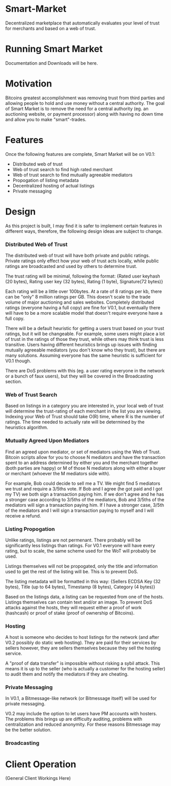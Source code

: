 Smart-Market
============

Decentralized marketplace that automatically evaluates your level of trust for merchants and based on a web of trust.

Running Smart Market
====================

Documentation and Downloads will be here.

Motivation
==========

Bitcoins greatest accomplishment was removing trust from third parties and allowing people to hold and use money without a central authority. The goal of Smart Market is to remove the need for a central authority (eg. an auctioning website, or payment processor) along with having no down time and allow you to make "smart"-trades.

Features
========

Once the following features are complete, Smart Market will be on V0.1:
* Distributed web of trust
* Web of trust search to find high rated merchant
* Web of trust search to find mutually agreeable mediators
* Propogation of listing metadata
* Decentralized hosting of actual listings
* Private messaging

Design
======

As this project is built, I may find it is safer to implement certain features in different ways, therefore, the following design ideas are subject to change.

### Distributed Web of Trust

The distributed web of trust will have both private and public ratings. Private ratings only effect how your web of trust acts locally, while public ratings are broadcasted and used by others to determine trust.

The trust rating will be minimal, following the format:
{Rated user keyhash (20 bytes), Rating user key (32 bytes), Rating (1 byte), Signature(72 bytes)}

Each rating will be a little over 100bytes. At a rate of 8 ratings per kb, there can be "only" 8 million ratings per GB. This doesn't scale to the trade volume of major auctioning and sales websites. Completely distributed ratings (everyone having a full copy) are fine for V0.1, but eventually there will have to be a more scalable model that doesn't require everyone have a full copy.

There will be a default heuristic for getting a users trust based on your trust ratings, but it will be changeable. For example, some users might place a lot of trust in the ratings of those they trust, while others may think trust is less transitive. Users having different heuristics brings up issues with finding mutually agreeable mediators (you don't know who they trust), but there are many solutions. Assuming everyone has the same heuristic is sufficient for V0.1 though.

There are DoS problems with this (eg. a user rating everyone in the network or a bunch of faux users), but they will be covered in the Broadcasting section.

### Web of Trust Search


Based on listings in a category you are interested in, your local web of trust will determine the trust-rating of each merchant in the list you are viewing. Indexing your Web of Trust should take O(R) time, where R is the number of ratings. The time needed to actually rate will be determined by the heuristics algorithm.

### Mutually Agreed Upon Mediators

Find an agreed upon mediator, or set of mediators using the Web of Trust. Bitcoin scripts allow for you to choose N mediators and have the transaction spent to an address determined by either you and the merchant together (both parties are happy) or M of those N mediators along with either a buyer or merchant (whoever the M mediators side with).

For example, Bob could decide to sell me a TV. We might find 5 mediators we trust and require a 3/5ths vote. If Bob and I agree (he got paid and I got my TV) we both sign a transaction paying him. If we don't agree and he has a stronger case according to 3/5ths of the mediators, Bob and 3/5ths of the mediators will sign a transaction paying him. If I have a stronger case, 3/5th of the mediators and I will sign a transaction paying to myself and I will receive a refund.

### Listing Propogation

Unlike ratings, listings are not permenant. There probably will be significantly less listings than ratings. For V0.1 everyone will have every rating, but to scale, the same scheme used for the WoT will probably be used.

Listings themselves will not be propogated, only the title and information used to get the rest of the listing will be. This is to prevent DoS.

The listing metadata will be formatted in this way:
{Sellers ECDSA Key (32 bytes), Title (up to 64 bytes), Timestamp (8 bytes), Category (4 bytes)}

Based on the listings data, a listing can be requested from one of the hosts. Listings themselves can contain text and/or an image. To prevent DoS attacks against the hosts, they will request either a proof of work (hashcash) or proof of stake (proof of ownership of Bitcoins).

### Hosting

A host is someone who decides to host listings for the network (and after V0.2 possibly do static web hosting). They are paid for their services by sellers however, they are sellers themselves because they sell the hosting service.

A "proof of data transfer" is impossible without risking a sybil attack. This means it is up to the seller (who is actually a customer for the hosting seller) to audit them and notify the mediators if they are cheating.

### Private Messaging

In V0.1, a Bitmessage-like network (or Bitmessage itself) will be used for private messaging.

V0.2 may include the option to let users have PM accounts with hosters. The problems this brings up are difficulty auditing, problems with centralization and reduced anonymity. For these reasons Bitmessage may be the better solution.

### Broadcasting

Client Operation
================

(General Client Workings Here)
